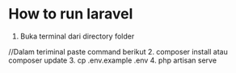 # How to run laravel 
 1. Buka terminal dari directory folder

//Dalam teriminal paste command berikut
 2. composer install atau composer update
 3. cp .env.example .env
 4. php artisan serve
